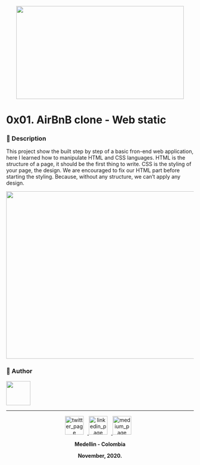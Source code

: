 <p align="center">
<img src="https://tctechcrunch2011.files.wordpress.com/2015/11/holberton-logo-horizontal.jpg" width="450" height="250">	
<h1>0x01. AirBnB clone - Web static</h1></p>

<h3> 📝 Description</h3>
<p>This project show the built step by step of a basic fron-end web application, here I learned how to manipulate HTML and CSS languages. HTML is the structure of a page, it should be the first thing to write. CSS is the styling of your page, the design. We are encouraged to fix our HTML part before starting the styling. Because, without any structure, we can’t apply any design.</p>

<p align="center">
<img src="https://s3.amazonaws.com/intranet-projects-files/concepts/74/hbnb_step1.png" width="550" height="450"></p>

<h3> 🤝 Author</h3>

<a href="https://github.com/valen2510" target="_blank">
        <img src="https://avatars3.githubusercontent.com/u/65981858?s=460&u=917bf8544c11bfc83b5a9fd961fc72ef25e3188a&v=4" style="float: center; margin-right: 10px" height="65" width="65">
</a>

---

<p align="center">
        <a href="https://twitter.com/DaftVal" target="_blank">
            <img alt="twitter_page" src="https://github.com/gedafu/readme-template/blob/master/images/twitter.png" style="float: center; margin-right: 10px" height="50" width="50">
        </a>
        <a href="https://www.linkedin.com/in/valentina-ramirez-8b2806138/" target="_blank">
            <img alt="linkedin_page" src="https://github.com/gedafu/readme-template/blob/master/images/linkedin.png" style="float: center; margin-right: 10px" height="50"  width="50">
        </a>
        <a href="https://medium.com/@1826" target="_blank">
            <img alt="medium_page" src="https://github.com/gedafu/readme-template/blob/master/images/medium.png" style="float: center; margin-right: 10px" height="50" width="50">
        </a>
<br>
<p align="center">
<b>Medellin - Colombia<b><br>
</p>
<p align="center">
<b>November, 2020.<b>
</p>